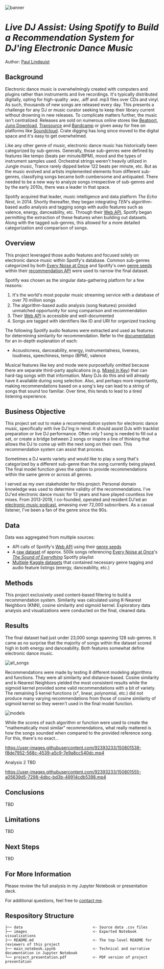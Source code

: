 ![banner](./images/knobs.jpeg)
# *Live DJ Assist: Using Spotify to Build a Recommendation System for DJ'ing Electronic Dance Music*
Author: [Paul Lindquist](https://www.linkedin.com/in/paul-lindquist/)

## Background
Electronic dance music is overwhelmingly created with computers and plugins rather than instruments and live recordings. It's typically distributed digitally, opting for high-quality .wav, .aiff and .mp3 files over CDs and vinyl. As such, thousands of new songs are released every day. This presents a challenge for any DJ or music curator seeking to keep their library current without drowning in new releases. To complicate matters further, the music isn't centralized. Releases are sold on numerous online stores like [Beatport](https://www.beatport.com/), [Juno Download](https://www.junodownload.com/), [Traxsource](https://www.traxsource.com/) and [Bandcamp](https://bandcamp.com/) or given away for free on platforms like [Soundcloud](https://soundcloud.com/). Crate digging has long since moved to the digital space and it's easy to get overwhelmed.

Like any other genre of music, electronic dance music has historically been categorized by sub-genres. Generally, those sub-genres were defined by features like tempo (beats per minute/BPM), mood and the types of instrument samples used. Orchestral strings weren't heavily utilized in Jungle music, Trance rarely dipped below 122 beats per minute, etc. But as the music evolved and artists implemented elements from different sub-genres, classifying songs became both cumbersome and antiquated. There needed to be a new way to analyze songs irrespective of sub-genres and by the early 2010s, there was a leader in that space.

Spotify acquired that leader, music intelligence and data platform *The Echo Nest*, in 2014. Shortly thereafter, they began integrating *TEN*'s algorithm-based audio analysis and tagging songs with audio features such as valence, energy, danceability, etc. Through their [Web API](https://developer.spotify.com/documentation/web-api/), Spotify began permitting the extraction of these features when building out datasets. Along with the tagged sub-genres, this allowed for a more detailed categorization and comparison of songs.

## Overview
This project leveraged those audio features and focused solely on electronic dance music within Spotify's database. Common sub-genres categorized by both [Every Noise at Once](https://everynoise.com/) and Spotify's own [genre seeds](https://developer.spotify.com/console/get-available-genre-seeds/) within their [recommendation API](https://developer.spotify.com/documentation/web-api/reference/#/operations/get-recommendations) were used to narrow the final dataset.

Spotify was chosen as the singular data-gathering platform for a few reasons:
1. It's the world's most popular music streaming service with a database of over 70 million songs
2. The algorithm-based audio analysis (song features) provided unmatched opportunity for song comparison and recommendation
3. Their [Web API](https://developer.spotify.com/documentation/web-api/) is accessible and well-documented
4. Songs are tagged with identifiers like ID and URI for organized tracking

The following Spotify audio features were extracted and used as features for determining similarity for recommendation. Refer to the [documentation](https://developer.spotify.com/documentation/web-api/reference/#/operations/get-several-audio-features) for an in-depth explanation of each:
- Acousticness, danceability, energy, instrumentalness, liveness, loudness, speechiness, tempo (BPM), valence

Musical features like key and mode were purposefully omitted because there are separate third-party applications (e.g. [Mixed in Key](https://mixedinkey.com/)) that can hard-tag songs with that information. Many DJs do this and will already have it available during song selection. Also, and perhaps more importantly, making recommendations based on a song's key can lead to a string of songs that sound too familiar. Over time, this tends to lead to a tired listening experience.

## Business Objective
This project set out to make a recommendation system for electronic dance music, specifically with live DJ'ing in mind. It should assist DJs with tracklist preparation or live DJ performance. Often only 1 song is needed to fill out a set, or create a bridge between 2 songs or inspire a line of thinking that allows the DJ to come up with the next song on their own. This recommendation system can assist that process.

Sometimes a DJ wants variety and would like to play a song that's categorized by a different sub-genre than the song currently being played. The final model function gives the option to provide recommendations within the same genre or across all genres.

I served as my own stakeholder for this project. Personal domain knowledge was used to determine validity of the recommendations. I've DJ'ed electronic dance music for 13 years and have played countless live mixes. From 2013-2019, I co-founded, operated and resident DJ'ed an [electronic music podcast](https://podcasts.apple.com/us/podcast/electric-retox-electronic-music-podcast/id733126312), amassing over 72,000 subscribers. As a casual listener, I've been a fan of the genre since the 90s.

## Data
Data was aggregated from multiple sources:
- API calls of Spotify's [Web API](https://developer.spotify.com/documentation/web-api/) using their [genre seeds](https://developer.spotify.com/console/get-available-genre-seeds/)
- A [raw dataset](https://www.kaggle.com/nikitricky/every-noise-at-once?select=songs.csv) of approx. 500k songs referencing [Every Noise at Once](https://everynoise.com/)'s *[The Sound of Everything](https://open.spotify.com/playlist/69fEt9DN5r4JQATi52sRtq)* Spotify playlist
- [Multiple](https://www.kaggle.com/christinobarbosa/spotify-dataset?select=Spotify_dataset.csv) [Kaggle datasets](https://www.kaggle.com/vatsalmavani/spotify-dataset?select=data) that contained necessary genre tagging and audio feature listings (energy, danceability, etc.)

## Methods
This project exclusively used content-based filtering to build a recommendation system. Similarity was calculated using K-Nearest Neighbors (KNN), cosine similarity and sigmoid kernel. Exploratory data analysis and visualizations were conducted on the final, cleaned data.

## Results
The final dataset had just under 23,000 songs spanning 128 sub-genres. It came as no surprise that the majority of songs within the dataset scored high in both energy and danceability. Both features somewhat define electronic dance music.

![all_songs](./images/scatter_tl.jpg)

Recommendations were made by testing 8 different modeling algorithms and functions. They were all similarity and distance-based. Cosine similarity and k-Nearest Neighbors yielded the most consistent results while the sigmoid kernel provided some valid recommendations with a bit of variety. The remaining 5 kernel functions (x², linear, polynomial, etc.) did not produce many varying recommendations from those of cosine similarity of sigmoid kernel so they weren't used in the final model function.

![models](./images/models.png)

While the scores of each algorithm or function were used to create the "mathematically most similar" recommendations, what really mattered is how the songs sounded when compared to the provided reference song. For this, there's no exact...

https://user-images.githubusercontent.com/92393233/150801538-f8de7952-568c-4539-a5c9-7e9a8cc540dc.mp4

Analysis 2 TBD

https://user-images.githubusercontent.com/92393233/150801555-a05639d5-7298-4dbc-bd3b-49914cdb5398.mp4

## Conclusions
TBD

## Limitations
TBD

## Next Steps
TBD

## For More Information
Please review the full analysis in my Jupyter Notebook or presentation deck.

For additional questions, feel free to [contact me](https://www.linkedin.com/in/paul-lindquist/).

## Respository Structure
```
├── data                                <- Source data .csv files
├── images                              <- Exported Notebook visualizations
├── README.md                           <- The top-level README for reviewers of this project
├── main_notebook.ipynb                 <- Technical and narrative documentation in Jupyter Notebook
└── project_presentation.pdf            <- PDF version of project presentation
```

